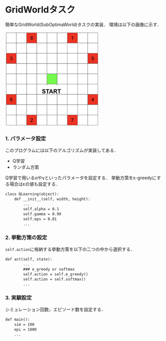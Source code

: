 # GridWorldタスク
簡単なGridWorld(SubOptimaWorld)タスクの実装．
環境は以下の画像に示す．

<img src="image/SuboptimaWorld.png" width="300">

### 1. パラメータ設定
このプログラムには以下のアルゴリズムが実装してある．
- Q学習
- ランダム方策

Q学習で用いる&alpha;や&gamma;といったパラメータを設定する．
挙動方策を&epsilon;-greedyにする場合は&epsilon;の値も設定する．
```
class QLearning(object):
    def __init__(self, width, height):
        ...
        self.alpha = 0.1
        self.gamma = 0.99
        self.eps = 0.01
        ...
```
### 2. 挙動方策の設定
`self.action`に格納する挙動方策を以下の二つの中から選択する．
```
def act(self, state):
        ...
        ### e_greedy or softmax
        self.action = self.e_greedy()
        self.action = self.softmax()
        ...
```

### 3. 実験設定
シミュレーション回数，エピソード数を設定する．
```
def main():
    sim = 100
    epi = 1000
    ...
```
